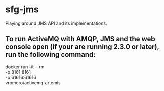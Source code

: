 # sfg-jms
Playing around JMS API and its implementations.

## To run ActiveMQ with AMQP, JMS and the web console open (if your are running 2.3.0 or later), run the following command:

   docker run -it --rm \
     -p 8161:8161 \
     -p 61616:61616 \
     vromero/activemq-artemis